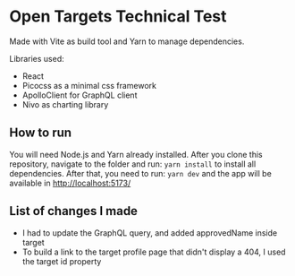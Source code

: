 # Open Targets Technical Test

Made with Vite as build tool and Yarn to manage dependencies.

Libraries used:

- React
- Picocss as a minimal css framework
- ApolloClient for GraphQL client
- Nivo as charting library

## How to run

You will need Node.js and Yarn already installed.
After you clone this repository, navigate to the folder and run:
`yarn install`
to install all dependencies.
After that, you need to run:
`yarn dev`
and the app will be available in [http://localhost:5173/](http://localhost:5173/)

## List of changes I made

- I had to update the GraphQL query, and added approvedName inside target
- To build a link to the target profile page that didn't display a 404, I used the target id property
